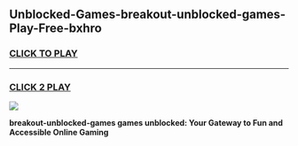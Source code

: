 
## Unblocked-Games-breakout-unblocked-games-Play-Free-bxhro
<h3>
<a href="https://premium76.site?title=breakout-unblocked-games&ref=22A">CLICK TO PLAY</a></h3>
<hr>

<h3>
<a href="https://premium76.site?title=breakout-unblocked-games&ref=22A">CLICK 2 PLAY</a>
  
</h3>

<a href="https://premium76.site?title=breakout-unblocked-games&ref=22A"><img src="https://clearcache.store/games.png"></a>


**breakout-unblocked-games games unblocked: Your Gateway to Fun and Accessible Online Gaming**
